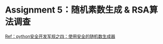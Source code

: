 # Assignment 5：随机素数生成 & RSA算法调查

[Ref：python安全开发军规之四：使用安全的随机数生成器](https://baijiahao.baidu.com/s?id=1637599152328471753&wfr=spider&for=pc)